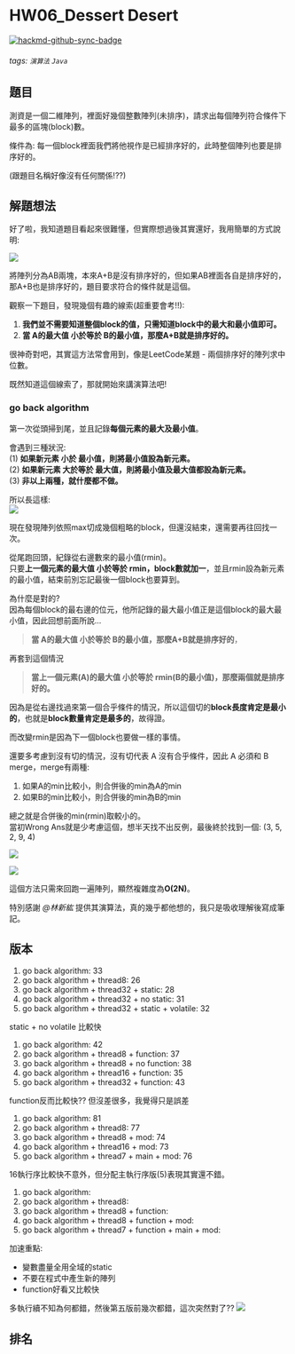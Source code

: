# HW06_Dessert Desert

[![hackmd-github-sync-badge](https://hackmd.io/zCEiqRp5Qzub7BzPvm32wg/badge)](https://hackmd.io/zCEiqRp5Qzub7BzPvm32wg)


###### tags: `演算法` `Java`

## 題目

測資是一個二維陣列，裡面好幾個整數陣列(未排序)，請求出每個陣列符合條件下最多的區塊(block)數。

條件為: 每一個block裡面我們將他視作是已經排序好的，此時整個陣列也要是排序好的。

(跟題目名稱好像沒有任何關係!??)

## 解題想法
好了啦，我知道題目看起來很難懂，但實際想過後其實還好，我用簡單的方式說明:

![](https://i.imgur.com/qR4bkYD.jpg)

將陣列分為AB兩塊，本來A+B是沒有排序好的，但如果AB裡面各自是排序好的，那A+B也是排序好的，題目要求符合的條件就是這個。

觀察一下題目，發現幾個有趣的線索(超重要會考!!):
1. **我們並不需要知道整個block的值，只需知道block中的最大和最小值即可。**
2. **當 A的最大值 小於等於 B的最小值，那麼A+B就是排序好的。**

很神奇對吧，其實這方法常會用到，像是LeetCode某題 - 兩個排序好的陣列求中位數。

既然知道這個線索了，那就開始來講演算法吧!

### go back algorithm
第一次從頭掃到尾，並且記錄**每個元素的最大及最小值**。  

會遇到三種狀況:  
(1) **如果新元素 小於 最小值，則將最小值設為新元素。**  
(2) **如果新元素 大於等於 最大值，則將最小值及最大值都設為新元素。**  
(3) **非以上兩種，就什麼都不做。**

所以長這樣:  
![](https://i.imgur.com/5PAqFci.jpg)

現在發現陣列依照max切成幾個粗略的block，但還沒結束，還需要再往回找一次。

從尾跑回頭，紀錄從右邊數來的最小值(rmin)。  
只要**上一個元素的最大值 小於等於 rmin，block數就加一**，並且rmin設為新元素的最小值，結束前別忘記最後一個block也要算到。

為什麼是對的?  
因為每個block的最右邊的位元，他所記錄的最大最小值正是這個block的最大最小值，因此回想前面所說...

> **當 A的最大值 小於等於 B的最小值，那麼A+B就是排序好的**， 

再套到這個情況

> **當上一個元素(A)的最大值 小於等於 rmin(B的最小值)，那麼兩個就是排序好的。**

因為是從右邊找過來第一個合乎條件的情況，所以這個切的**block長度肯定是最小的**，也就是**block數量肯定是最多的**，故得證。

而改變rmin是因為下一個block也要做一樣的事情。

還要多考慮到沒有切的情況，沒有切代表 A 沒有合乎條件，因此 A 必須和 B merge，merge有兩種:  
1. 如果A的min比較小，則合併後的min為A的min
2. 如果B的min比較小，則合併後的min為B的min

總之就是合併後的min(rmin)取較小的。  
當初Wrong Ans就是少考慮這個，想半天找不出反例，最後終於找到一個: (3, 5, 2, 9, 4)

![](https://i.imgur.com/Gvc8FrE.jpg)

![](https://i.imgur.com/NEVOG76.jpg)

這個方法只需來回跑一遍陣列，顯然複雜度為**O(2N)**。

特別感謝 *@林新紘* 提供其演算法，真的幾乎都他想的，我只是吸收理解後寫成筆記。

## 版本
1. go back algorithm: 33
2. go back algorithm + thread8: 26
3. go back algorithm + thread32 + static: 28
4. go back algorithm + thread32 + no static: 31
5. go back algorithm + thread32 + static + volatile: 32

static + no volatile 比較快

1. go back algorithm: 42
2. go back algorithm + thread8 + function: 37
3. go back algorithm + thread8 + no function: 38
4. go back algorithm + thread16 + function: 35
5. go back algorithm + thread32 + function: 43

function反而比較快?? 但沒差很多，我覺得只是誤差

1. go back algorithm: 81
2. go back algorithm + thread8: 77
3. go back algorithm + thread8 + mod: 74
4. go back algorithm + thread16 + mod: 73
5. go back algorithm + thread7 + main + mod: 76

16執行序比較快不意外，但分配主執行序版(5)表現其實還不錯。

1. go back algorithm: 
2. go back algorithm + thread8: 
3. go back algorithm + thread8 + function: 
4. go back algorithm + thread8 + function + mod: 
5. go back algorithm + thread7 + function + main + mod: 

加速重點:  
* 變數盡量全用全域的static
* 不要在程式中產生新的陣列
* function好看又比較快

多執行續不知為何都錯，然後第五版前幾次都錯，這次突然對了??
![](https://i.imgur.com/J4k1e4n.png)

## 排名


